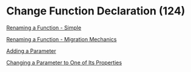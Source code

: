 # Change Function Declaration (124)

[Renaming a Function - Simple](1_-_Renaming_a_Function_-_Simple.md)

[Renaming a Function - Migration Mechanics](2_-_Renaming_a_Function_-_Migration_Mechanics.md)

[Adding a Parameter](3_-_Adding_a_Parameter.md)

[Changing a Parameter to One of Its Properties](4_-_Changing_a_Parameter_to_One_of_Its_Properties.md) 